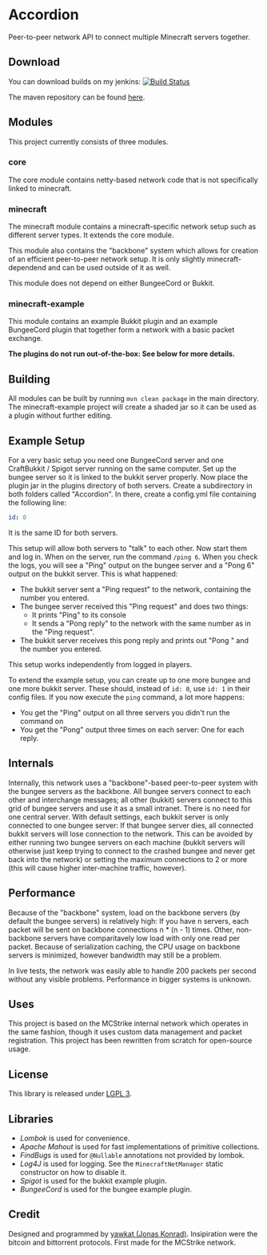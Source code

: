 Accordion
=========

Peer-to-peer network API to connect multiple Minecraft servers together.

Download
--------

You can download builds on my jenkins: [![Build Status](http://ci.yawk.at/job/Accordion/badge/icon)](http://ci.yawk.at/job/Accordion/)

The maven repository can be found [here](http://ci.yawk.at/plugin/repository/everything/).

Modules
-------

This project currently consists of three modules.

### core

The core module contains netty-based network code that is not specifically linked to minecraft.

### minecraft

The minecraft module contains a minecraft-specific network setup such as different server types. It extends the core module. 

This module also contains the "backbone" system which allows for creation of an efficient peer-to-peer network setup. It is only slightly minecraft-dependend and can be used outside of it as well.

This module does not depend on either BungeeCord or Bukkit.

### minecraft-example

This module contains an example Bukkit plugin and an example BungeeCord plugin that together form a network with a basic packet exchange.

**The plugins do not run out-of-the-box: See below for more details.**

Building
--------

All modules can be built by running `mvn clean package` in the main directory. The minecraft-example project will create a shaded jar so it can be used as a plugin without further editing.

Example Setup
-------------

For a very basic setup you need one BungeeCord server and one CraftBukkit / Spigot server running on the same computer. Set up the bungee server so it is linked to the bukkit server properly. Now place the plugin jar in the plugins directory of both servers. Create a subdirectory in both folders called "Accordion". In there, create a config.yml file containing the following line:

``` yaml
id: 0
```

It is the same ID for both servers. 

This setup will allow both servers to "talk" to each other. Now start them and log in. When on the server, run the command `/ping 6`. When you check the logs, you will see a "Ping" output on the bungee server and a "Pong 6" output on the bukkit server. This is what happened:

- The bukkit server sent a "Ping request" to the network, containing the number you entered.
- The bungee server received this "Ping request" and does two things:
	- It prints "Ping" to its console
	- It sends a "Pong reply" to the network with the same number as in the "Ping request".
- The bukkit server receives this pong reply and prints out "Pong " and the number you entered.

This setup works independently from logged in players.

To extend the example setup, you can create up to one more bungee and one more bukkit server. These should, instead of `id: 0`, use `id: 1` in their config files. If you now execute the `ping` command, a lot more happens:

- You get the "Ping" output on all three servers you didn't run the command on
- You get the "Pong" output three times on each server: One for each reply.

Internals
---------

Internally, this network uses a "backbone"-based peer-to-peer system with the bungee servers as the backbone. All bungee servers connect to each other and interchange messages; all other (bukkit) servers connect to this grid of bungee servers and use it as a small intranet. There is no need for one central server. With default settings, each bukkit server is only connected to one bungee server: If that bungee server dies, all connected bukkit servers will lose connection to the network. This can be avoided by either running two bungee servers on each machine (bukkit servers will otherwise just keep trying to connect to the crashed bungee and never get back into the network) or setting the maximum connections to 2 or more (this will cause higher inter-machine traffic, however).

Performance
-----------

Because of the "backbone" system, load on the backbone servers (by default the bungee servers) is relatively high: If you have n servers, each packet will be sent on backbone connections n * (n - 1) times. Other, non-backbone servers have comparitavely low load with only one read per packet. Because of serialization caching, the CPU usage on backbone servers is minimized, however bandwidth may still be a problem.

In live tests, the network was easily able to handle 200 packets per second without any visible problems. Performance in bigger systems is unknown.

Uses
----

This project is based on the MCStrike internal network which operates in the same fashion, though it uses custom data management and packet registration. This project has been rewritten from scratch for open-source usage.

License
-------

This library is released under [LGPL 3](https://www.gnu.org/licenses/lgpl.html).

Libraries
---------

- *Lombok* is used for convenience.
- *Apache Mahout* is used for fast implementations of primitive collections.
- *FindBugs* is used for `@Nullable` annotations not provided by lombok.
- *Log4J* is used for logging. See the `MinecraftNetManager` static constructor on how to disable it.
- *Spigot* is used for the bukkit example plugin.
- *BungeeCord* is used for the bungee example plugin.

Credit
------

Designed and programmed by [yawkat (Jonas Konrad)](http://yawk.at/). Insipiration were the bitcoin and bittorrent protocols. First made for the MCStrike network.